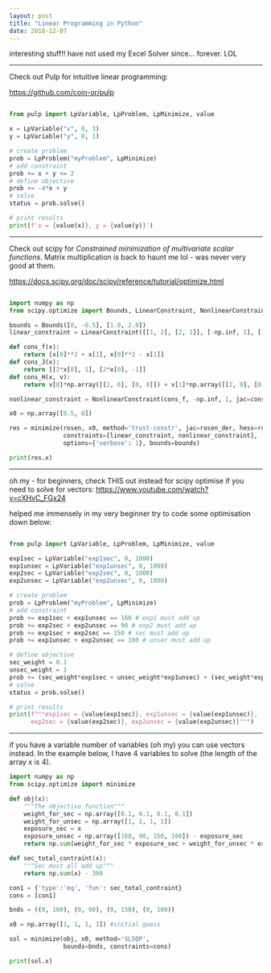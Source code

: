 ```yaml
---
layout: post
title: "Linear Programming in Python"
date: 2018-12-07
---
```


interesting stuff!! have not used my Excel Solver since... forever. LOL

---

Check out Pulp for intuitive linear programming:

https://github.com/coin-or/pulp

```python

from pulp import LpVariable, LpProblem, LpMinimize, value

x = LpVariable("x", 0, 3)
y = LpVariable("y", 0, 1)

# create problem
prob = LpProblem("myProblem", LpMinimize)
# add constraint
prob += x + y <= 2
# define objective
prob += -4*x + y
# solve
status = prob.solve()

# print results
print(f'x = {value(x)}, y = {value(y)}')

```

---

Check out scipy for *Constrained minimization of multivariate scalar functions*. Matrix multiplication is back to haunt me lol - was never very good at them.

https://docs.scipy.org/doc/scipy/reference/tutorial/optimize.html

```python

import numpy as np
from scipy.optimize import Bounds, LinearConstraint, NonlinearConstraint, minimize, rosen, rosen_der, rosen_hess

bounds = Bounds([0, -0.5], [1.0, 2.0])
linear_constraint = LinearConstraint([[1, 2], [2, 1]], [-np.inf, 1], [1, 1])

def cons_f(x):
    return [x[0]**2 + x[1], x[0]**2 - x[1]]
def cons_J(x):
    return [[2*x[0], 1], [2*x[0], -1]]
def cons_H(x, v):
    return v[0]*np.array([[2, 0], [0, 0]]) + v[1]*np.array([[2, 0], [0, 0]])

nonlinear_constraint = NonlinearConstraint(cons_f, -np.inf, 1, jac=cons_J, hess=cons_H)

x0 = np.array([0.5, 0])

res = minimize(rosen, x0, method='trust-constr', jac=rosen_der, hess=rosen_hess,
               constraints=[linear_constraint, nonlinear_constraint],
               options={'verbose': 1}, bounds=bounds)

print(res.x)

```

---

oh my - for beginners, check THIS out instead for scipy optimise if you need to solve for vectors: https://www.youtube.com/watch?v=cXHvC_FGx24

helped me immensely in my very beginner try to code some optimisation down below:

```python

from pulp import LpVariable, LpProblem, LpMinimize, value

exp1sec = LpVariable("exp1sec", 0, 1000)
exp1unsec = LpVariable("exp1unsec", 0, 1000)
exp2sec = LpVariable("exp2sec", 0, 1000)
exp2unsec = LpVariable("exp2unsec", 0, 1000)

# create problem
prob = LpProblem("myProblem", LpMinimize)
# add constraint
prob += exp1sec + exp1unsec == 160 # exp1 must add up
prob += exp2sec + exp2unsec == 90 # exp2 must add up
prob += exp1sec + exp2sec == 150 # sec must add up
prob += exp1unsec + exp2unsec == 100 # unsec must add up

# define objective
sec_weight = 0.1
unsec_weight = 1
prob += (sec_weight*exp1sec + unsec_weight*exp1unsec) + (sec_weight*exp2sec + unsec_weight*exp2unsec)
# solve
status = prob.solve()

# print results
print(f"""exp1sec = {value(exp1sec)}, exp1unsec = {value(exp1unsec)}, 
      exp2sec = {value(exp2sec)}, exp2unsec = {value(exp2unsec)}""")

```

---

if you have a variable number of variables (oh my) you can use vectors instead.
In the example below, I have 4 variables to solve (the length of the array x is 4).

```python
import numpy as np
from scipy.optimize import minimize

def obj(x):
    """The objective function"""
    weight_for_sec = np.array([0.1, 0.1, 0.1, 0.1])
    weight_for_unsec = np.array([1, 1, 1, 1])
    exposure_sec = x
    exposure_unsec = np.array([160, 90, 150, 100]) - exposure_sec
    return np.sum(weight_for_sec * exposure_sec + weight_for_unsec * exposure_unsec)

def sec_total_contraint(x):
    """Sec must all add up"""
    return np.sum(x) - 300

con1 = {'type':'eq', 'fun': sec_total_contraint}
cons = [con1]

bnds = ((0, 160), (0, 90), (0, 150), (0, 100))

x0 = np.array([1, 1, 1, 1]) #initial guess

sol = minimize(obj, x0, method='SLSQP', 
               bounds=bnds, constraints=cons)

print(sol.x)

```